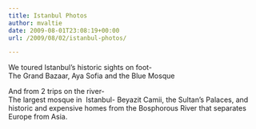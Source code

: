 ```yaml
---
title: Istanbul Photos
author: mvaltie
date: 2009-08-01T23:08:19+00:00
url: /2009/08/02/istanbul-photos/

---
```

We toured Istanbul&#8217;s historic sights on foot-  
The Grand Bazaar, Aya Sofia and the Blue Mosque

And from 2 trips on the river-  
The largest mosque in  Istanbul- Beyazit Camii, the Sultan&#8217;s Palaces, and historic and expensive homes from the Bosphorous River that separates Europe from Asia.